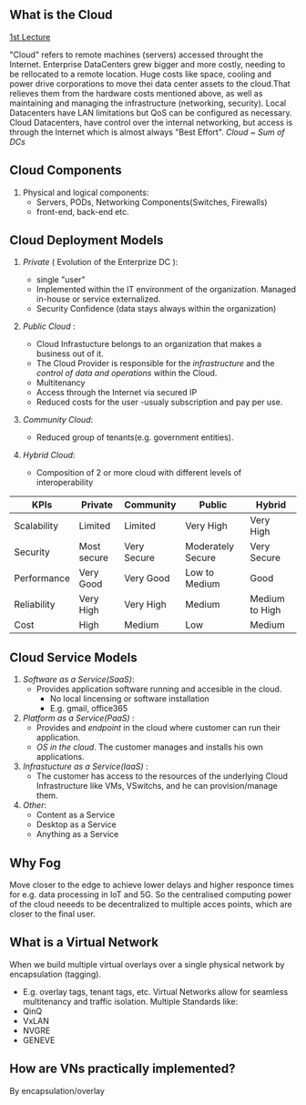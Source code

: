 ## What is the Cloud
[1st Lecture]()

"Cloud" refers to remote machines (servers) accessed throught the Internet. Enterprise DataCenters grew bigger and more costly, needing to be rellocated to a remote location. Huge costs like space, cooling and power drive corporations to move thei data center assets to the cloud.That relieves them from the hardware costs mentioned above, as well as maintaining and managing the infrastructure (networking, security).
Local Datacenters have LAN limitations but QoS can be configured as necessary.
Cloud Datacenters, have control over the internal networking, but access is through the Internet which is almost always "Best Effort".
*Cloud ~ Sum of DCs*

## Cloud Components
1) Physical and logical components:
    - Servers, PODs, Networking Components(Switches, Firewalls)
    - front-end, back-end etc.

## Cloud Deployment Models

1. *Private* ( Evolution of the Enterprize DC ):
    - single "user"
    - Implemented within the IT environment of the organization. Managed in-house or service externalized.
    - Security Confidence (data stays always within the organization)

2. *Public Cloud* :
    - Cloud Infrastucture belongs to an organization that makes a business out of it.
    - The Cloud Provider is responsible for the *infrastructure* and the *control of data and operations* within the Cloud.
    - Multitenancy
    - Access through the Internet via secured IP
    - Reduced costs for the user -usualy subscription and pay per use.
3. *Community Cloud*:
    - Reduced group of tenants(e.g. government entities).

4. *Hybrid Cloud*:
    - Composition of 2 or more cloud with different levels of interoperability


| KPIs        | Private     | Community   | Public            | Hybrid         |
|-------------|-------------|-------------|-------------------|----------------|
| Scalability | Limited     | Limited     | Very High         | Very High      |
| Security    | Most secure | Very Secure | Moderately Secure | Very Secure    |
| Performance | Very Good   | Very Good   | Low to Medium     | Good           |
| Reliability | Very High   | Very High   | Medium            | Medium to High |
| Cost        | High        | Medium      | Low               | Medium         |

## Cloud Service Models

1) *Software as a Service(SaaS)*:
    * Provides application software running and accesible in the cloud.
        - No local lincensing or software installation
        - E.g. gmail, office365
2) *Platform as a Service(PaaS)* :
    - Provides and _endpoint_ in the cloud where customer can run their application.
    - _OS in the cloud_. The customer manages and installs his own applications.
3) *Infrastucture as a Service(IaaS)* :
    - The customer has access to the resources of the underlying Cloud Infrastructure like VMs, VSwitchs, and he can provision/manage them.
4) *Other*:
    - Content as a Service
    - Desktop as a Service
    - Anything as a Service

## Why Fog
Move closer to the edge to achieve lower delays and higher responce times for e.g. data processing in IoT and 5G. So the centralised computing power of the cloud neeeds to be decentralized to multiple acces points, which are closer to the final user.



## What is a Virtual Network
When we build multiple virtual overlays over a single physical network by encapsulation (tagging).
- E.g. overlay tags, tenant tags, etc.
Virtual Networks allow for seamless multitenancy and traffic isolation.
Multiple Standards like:
- QinQ
- VxLAN
- NVGRE
- GENEVE

## How are VNs practically implemented?

By encapsulation/overlay
